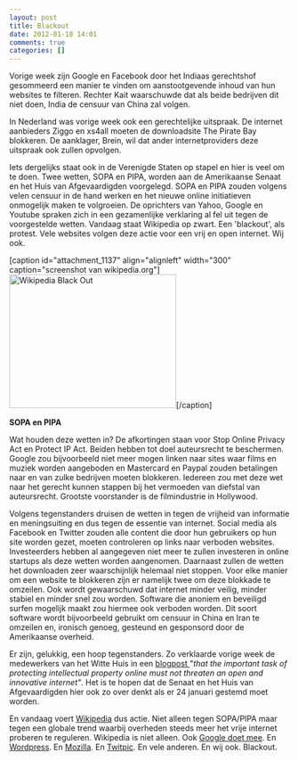 ```yaml
---
layout: post
title: Blackout
date: 2012-01-18 14:01
comments: true
categories: []
---
```

Vorige week zijn Google en Facebook door het Indiaas gerechtshof gesommeerd een manier te vinden om aanstootgevende inhoud van hun websites te filteren. Rechter Kait waarschuwde dat als beide bedrijven dit niet doen, India de censuur van China zal volgen.

In Nederland was vorige week ook een gerechtelijke uitspraak. De internet aanbieders Ziggo en xs4all moeten de downloadsite The Pirate Bay blokkeren. De aanklager, Brein, wil dat ander internetproviders deze uitspraak ook zullen opvolgen.

Iets dergelijks staat ook in de Verenigde Staten op stapel en hier is veel om te doen. Twee wetten, SOPA en PIPA, worden aan de Amerikaanse Senaat en het Huis van Afgevaardigden voorgelegd. SOPA en PIPA zouden volgens velen censuur in de hand werken en het nieuwe online initiatieven onmogelijk maken te volgroeien. De oprichters van Yahoo, Google en Youtube spraken zich in een gezamenlijke verklaring al fel uit tegen de voorgestelde wetten.
Vandaag staat Wikipedia op zwart. Een 'blackout', als protest. Vele websites volgen deze actie voor een vrij en open internet. Wij ook.

[caption id="attachment_1137" align="alignleft" width="300" caption="screenshot van wikipedia.org"]<a href="http://www.nubisonline.nl/wp-content/uploads/2012/01/WikiBlackout.png"><img class="size-medium wp-image-1137 " title="WikiBlackout" src="http://www.nubisonline.nl/wp-content/uploads/2012/01/WikiBlackout-300x240.png" alt="Wikipedia Black Out" width="300" height="240" /></a>[/caption]

<strong>SOPA en PIPA</strong>

Wat houden deze wetten in? De afkortingen staan voor Stop Online Privacy Act en Protect IP Act. Beiden hebben tot doel auteursrecht te beschermen. Google zou bijvoorbeeld niet meer mogen linken naar sites waar films en muziek worden aangeboden en Mastercard en Paypal zouden betalingen naar en van zulke bedrijven moeten blokkeren. Iedereen zou met deze wet naar het gerecht kunnen stappen bij het vermoeden van diefstal van auteursrecht. Grootste voorstander is de filmindustrie in Hollywood.

Volgens tegenstanders druisen de wetten in tegen de vrijheid van informatie en meningsuiting en dus tegen de essentie van internet. Social media als Facebook en Twitter zouden alle content die door hun gebruikers op hun site worden gezet, moeten controleren op links naar verboden websites. Investeerders hebben al aangegeven niet meer te zullen investeren in online startups als deze wetten worden aangenomen.
Daarnaast zullen de wetten het downloaden zeer waarschijnlijk helemaal niet stoppen. Voor elke manier om een website te blokkeren zijn er namelijk twee om deze blokkade te omzeilen.
Ook wordt gewaarschuwd dat internet minder veilig, minder stabiel en minder snel zou worden. Software die anoniem en beveiligd surfen mogelijk maakt zou hiermee ook verboden worden. Dit soort software wordt bijvoorbeeld gebruikt om censuur in China en Iran te omzeilen en, ironisch genoeg, gesteund en gesponsord door de Amerikaanse overheid.

Er zijn, gelukkig, een hoop tegenstanders. Zo verklaarde vorige week de medewerkers van het Witte Huis in een <a href="http://www.whitehouse.gov/blog/2012/01/14/obama-administration-responds-we-people-petitions-sopa-and-online-piracy" target="_blank">blogpost </a>"<em>that the important task of protecting intellectual property online must not threaten an open and innovative internet"</em>. Het is te hopen dat de Senaat en het Huis van Afgevaardigden hier ook zo over denkt als er 24 januari gestemd moet worden.

En vandaag voert <a href="http://en.wikipedia.org/wiki/Main_Page" target="_blank">Wikipedia</a> dus actie. Niet alleen tegen SOPA/PIPA maar tegen een globale trend waarbij overheden steeds meer het vrije internet proberen te reguleren. Wikipedia is niet alleen. Ook <a href="http://googleblog.blogspot.com/2012/01/dont-censor-web.html">Google doet mee</a>. En <a href="http://wordpress.org/">Wordpress</a>. En <a href="http://www.mozilla.org/en-US/firefox/new/" target="_blank">Mozilla</a>. En <a href="http://www.twitpic.com/" target="_blank">Twitpic</a>. En vele anderen.
En wij ook. Blackout.

&nbsp;
